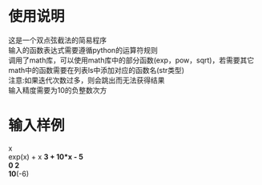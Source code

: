 # 使用说明
这是一个双点弦截法的简易程序  
输入的函数表达式需要遵循python的运算符规则  
调用了math库，可以使用math库中的部分函数(exp，pow，sqrt)，若需要其它math中的函数需要在列表ls中添加对应的函数名(str类型)  
注意:如果迭代次数过多，则会跳出而无法获得结果  
     输入精度需要为10的负整数次方
# 输入样例
x  
exp(x) + x **3 + 10*x - 5  
0 2  
10**(-6)
